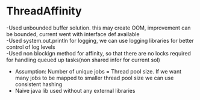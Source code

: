 # ThreadAffinity
-Used unbounded buffer solution. this may create OOM, improvement can be bounded, current went with interface def available <br />
-Used system.out.println for logging, we can use logging libraries for better control of log levels <br />
-Used non blockign method for affinity, so that there are no locks required for handling queued up tasks(non shared infor for current sol) <br />
- Assumption: Number of unique jobs = Thread pool size. If we want many jobs to be mapped to smaller thread pool size we can use consistent hashing  <br />
- Naive java lib used without any external libraries
